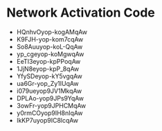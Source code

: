 # Network Activation Code
* HQnhvOyop-kogAMqAw
* K9FJH-yop-kom7cqAw
* So8Auuyop-koL-QqAw
* yp_cgeyop-koMgwqAw
* EeTI3eyop-kpPPoqAw
* 1JjN8eyop-kpP_8qAw
* YfySDeyop-kY5vgqAw
* ua6Gr-yop_Zy1IUqAw
* i079ueyop9JV1MkqAw
* DPLAo-yop9JPs9YqAw
* 3owFr-yop9JPHCMqAw
* y0rmCOyop9IH8nIqAw
* lkKP7uyop9IC8lcqAw